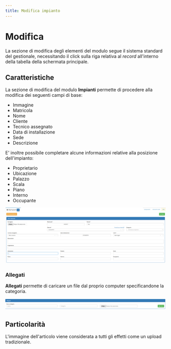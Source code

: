 ```yaml
---
title: Modifica impianto
---
```


# Modifica

La sezione di modifica degli elementi del modulo segue il sistema standard del gestionale, necessitando il click sulla riga relativa al _record_ all'interno della tabella della schermata principale.

## Caratteristiche

La sezione di modifica del modulo **Impianti** permette di procedere alla modifica dei seguenti campi di base:

* Immagine
* Matricola
* Nome
* Cliente
* Tecnico assegnato
* Data di installazione
* Sede
* Descrizione

E' inoltre possibile completare alcune informazioni relative alla posizione dell'impianto:

* Proprietario
* Ubicazione
* Palazzo
* Scala
* Piano
* Interno
* Occupante

![Screenshot sezione dati impianto](../../../.gitbook/assets/modificamyimpianti.PNG)

### Allegati

**Allegati** permette di caricare un file dal proprio computer specificandone la categoria.

![Screenshot caricamento allegati](../../../.gitbook/assets/allegatimyimpianti.PNG)

## Particolarità

L'immagine dell'articolo viene considerata a tutti gli effetti come un upload tradizionale.

